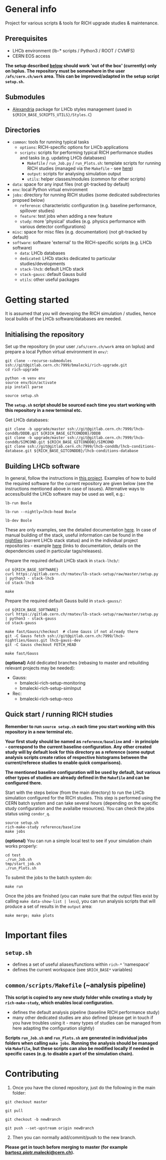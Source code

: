 # General info
Project for various scripts & tools for RICH upgrade studies & maintenance.

## Prerequisites

* LHCb environment (lb-* scripts / Python3 / ROOT / CVMFS)
* CERN EOS access

**The setup described [below](https://gitlab.cern.ch/bmalecki/rich-upgrade#getting-started) should work 'out of the box' (currently) only on lxplus. The repository must be somewhere in the user `/afs/cern.ch/work` area. This can be improved/adapted in the setup script `setup.sh`.**

## Submodules
* [Alexandria](https://gitlab.cern.ch/lhcb/Alexandria) package for LHCb styles management (used in `${RICH_BASE_SCRIPTS_UTILS}/Styles.C`)

## Directories

* `common`: tools for running typical tasks
    * `options`: RICH-specific options for LHCb applications
    * `scripts`: scripts for performing typical RICH performance studies and tasks (e.g. updating LHCb databases)
        * `Makefile` / `run_Job.py` / `run_Plots.sh`: template scripts for running RICH studies (managed via the `Makefile` - see [here](https://gitlab.cern.ch/bmalecki/rich-upgrade#getting-started))
        * `output`: scripts for analysing simulation output
        * `utils`: helper classes/modules (common for other scripts) 
* `data`: space for any input files (not git-tracked by default)
* `env`: local Python virtual environment
* `jobs`: directory for running RICH studies (some dedicated subdirectories propsed below)
    * `reference`: characteristic configuration (e.g. baseline performance, spillover studies)
    * `feature`: test jobs when adding a new feature
    * `study`: more 'physical' studies (e.g. physics performance with various detector configurations)
* `misc`: space for misc files (e.g. documentation) (not git-tracked by default)
* `software`: software 'external' to the RICH-specific scripts (e.g. LHCb software)
    * `data`: LHCb databases
    * `dedicated`: LHCb stacks dedicated to particular studies/developments
    * `stack-lhcb`: default LHCb stack
    * `stack-gauss`: default Gauss build
    * `utils`: other useful packages

# Getting started
It is assumed that you will deveoping the RICH simulation / studies, hence local builds of the LHCb software/databases are needed.

## Initialising the repository
Set up the repository (in your user `/afs/cern.ch/work` area on lxplus) and prepare a local Python virtual environment in `env/`:
```
git clone --recurse-submodules ssh://git@gitlab.cern.ch:7999/bmalecki/rich-upgrade.git
cd rich-upgrade

python -m venv env
source env/bin/activate
pip install parse

source setup.sh
```

**The `setup.sh` script should be sourced each time you start working with this repository in a new terminal etc.**

Get LHCb databases:
```
git clone -b upgrade/master ssh://git@gitlab.cern.ch:7999/lhcb-conddb/DDDB.git ${RICH_BASE_GITCONDDB}/DDDB
git clone -b upgrade/master ssh://git@gitlab.cern.ch:7999/lhcb-conddb/SIMCOND.git ${RICH_BASE_GITCONDDB}/SIMCOND
git clone ssh://git@gitlab.cern.ch:7999/lhcb-conddb/lhcb-conditions-database.git ${RICH_BASE_GITCONDDB}/lhcb-conditions-database
```

## Building LHCb software
In general, follow the instructions in [this project](https://gitlab.cern.ch/rmatev/lb-stack-setup). Examples of how to build the required software for the current repository are given below (see the instructions mentioned above in case of issues). Alternative ways to access/build the LHCb software may be used as well, e.g.:
```
lb-run Boole
```
```
lb-run --nightly=lhcb-head Boole
```
```
lb-dev Boole
```

These are only examples, see the detailed documentation [here](https://lhcb-core-doc.web.cern.ch/lhcb-core-doc/index.html). In case of manual building of the stack, useful information can be found in the [nightlies](https://lhcb-nightlies.web.cern.ch/nightly/) (current LHCb stack status) and in the individual project repositories - example [here](https://gitlab.cern.ch/lhcb/Gauss) (links to documentation, details on the dependencies used in particular tags/releases).

Prepare the required default LHCb stack in `stack-lhcb/`:
```
cd ${RICH_BASE_SOFTWARE}
curl https://gitlab.cern.ch/rmatev/lb-stack-setup/raw/master/setup.py | python3 - stack-lhcb
cd stack-lhcb

make
```

Prepare the required default Gauss build in `stack-gauss/`:
```
cd ${RICH_BASE_SOFTWARE}
curl https://gitlab.cern.ch/rmatev/lb-stack-setup/raw/master/setup.py | python3 - stack-gauss
cd stack-gauss

make fast/Gauss/checkout  # clone Gauss if not already there
git -C Gauss fetch ssh://git@gitlab.cern.ch:7999/lhcb-nightlies/Gauss.git lhcb-gauss-dev
git -C Gauss checkout FETCH_HEAD

make fast/Gauss
```

**(optional)** Add dedicated branches (rebasing to master and rebuilding relevant projects may be needed):
* Gauss:
    * bmalecki-rich-setup-monitoring
    * bmalecki-rich-setup-simInput
* Rec:
    * bmalecki-rich-setup-reco

## Quick start / running RICH studies

**Remember to run `source setup.sh` each time you start working with this repository in a new terminal etc.**

**Your first study should be named as `reference/baseline` and - in principle - correspond to the current baseline configuration. Any other created study will by default look for this directory as a reference (some output analysis scripts create ratios of respective histograms between the current/referece studies to enable quick comparisons).**

 **The mentioned baseline configuration will be used by default, but various other types of studies are already defined in the `Makefile` and can be configured there.**

Start with the steps below (from the main directory) to run the LHCb simulation configured for the RICH studies. This step is performed using the CERN batch system and can take several hours (depending on the specific study configuration and the availalbe resources). You can check the jobs status using `condor_q`.
```
source setup.sh
rich-make-study reference/baseline
make jobs
```

**(optional)** You can run a simple local test to see if your simulation chain works properly:
```
cd test
./run_Job.sh
tmp/start_job.sh
./run_Plots.sh
```

To submit the jobs to the batch system do:
```
make run
```

Once the jobs are finished (you can make sure that the output files exist by calling `make data-show-list | less`), you can run analysis scripts that will produce a set of results in the `output` area:
```
make merge; make plots
```

# Important files

## `setup.sh`
* defines a set of useful aliases/functions within `rich-*` 'namespace'
* defines the current workspace (see `$RICH_BASE*` variables)

## `common/scripts/Makefile` (~analysis pipeline)

**This script is copied to any new study folder while creating a study by `rich-make-study`, which enables local configuration.**

* defines the default analysis pipeline (baseline RICH performance study)
* many other dedicated studies are also defined (please get in touch if you have troubles using it - many types of studies can be managed from here adapting the configuration slightly)

**Scripts `run_Job.sh` and `run_Plots.sh` are generated in individual jobs folders when calling `make jobs`. Running the analysis should be managed via `Makefile`, but these scripts can also be modified locally if needed in specific cases (e.g. to disable a part of the simulation chain).**

# Contributing

1. Once you have the cloned repository, just do the following in the main folder:

`git checkout master`

`git pull`

`git checkout -b newBranch`

`git push --set-upstream origin newBranch`

2. Then you can normally add/commit/push to the new branch.

**Please get in touch before merging to master (for example bartosz.piotr.malecki@cern.ch).**

